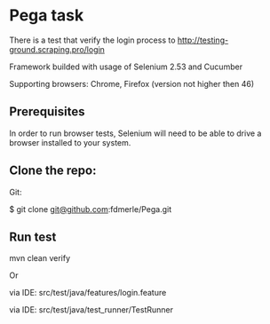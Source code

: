 Pega task
=================

There is a test that verify the login process to http://testing-ground.scraping.pro/login

Framework builded with usage of Selenium 2.53 and Cucumber

Supporting browsers: Chrome, Firefox (version not higher then 46)

Prerequisites
-------------

In order to run browser tests, Selenium will need to be able to drive a browser installed to your system.

Clone the repo:
-------------

Git:

$ git clone git@github.com:fdmerle/Pega.git

Run test
-------------

mvn clean verify

Or

via IDE: src/test/java/features/login.feature

via IDE: src/test/java/test_runner/TestRunner



